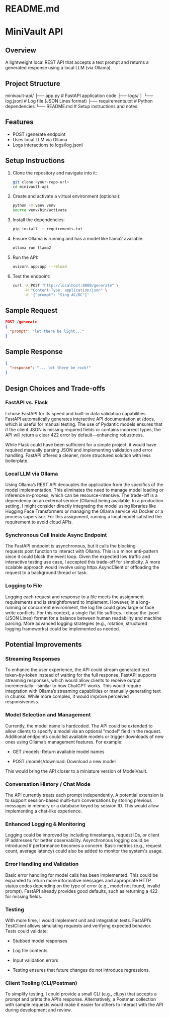 # README.md

# MiniVault API

## Overview

A lightweight local REST API that accepts a text prompt and returns a generated response using a local LLM (via Ollama).

## Project Structure

minivault-api/
├── app.py # FastAPI application code
├── logs/
│ └── log.jsonl # Log file (JSON Lines format)
├── requirements.txt # Python dependencies
└── README.md # Setup instructions and notes

## Features

- POST /generate endpoint
- Uses local LLM via Ollama
- Logs interactions to logs/log.jsonl

## Setup Instructions

1. Clone the repository and navigate into it:

   ```bash
   git clone <your-repo-url>
   cd minivault-api
   ```

2. Create and activate a virtual environment (optional):

   ```bash
   python -m venv venv
   source venv/bin/activate
   ```

3. Install the dependencies:

   ```bash
   pip install -r requirements.txt
   ```

4. Ensure Ollama is running and has a model like llama2 available:

   ```bash
   ollama run llama2
   ```

5. Run the API:

   ```bash
   uvicorn app:app --reload
   ```

6. Test the endpoint:
   ```bash
   curl -X POST "http://localhost:8000/generate" \
        -H "Content-Type: application/json" \
        -d '{"prompt": "Sing AC/DC"}'
   ```

## Sample Request

```json
POST /generate
{
  "prompt": "let there be light..."
}
```

## Sample Response

```json
{
  "response": "... let there be rock!"
}
```

## Design Choices and Trade-offs

### FastAPI vs. Flask
I chose FastAPI for its speed and built-in data validation capabilities. FastAPI automatically generates interactive API documentation at /docs, which is useful for manual testing. The use of Pydantic models ensures that if the client JSON is missing required fields or contains incorrect types, the API will return a clear 422 error by default—enhancing robustness.

While Flask could have been sufficient for a simple project, it would have required manually parsing JSON and implementing validation and error handling. FastAPI offered a cleaner, more structured solution with less boilerplate.

### Local LLM via Ollama
Using Ollama’s REST API decouples the application from the specifics of the model implementation. This eliminates the need to manage model loading or inference in-process, which can be resource-intensive. The trade-off is a dependency on an external service (Ollama) being available. In a production setting, I might consider directly integrating the model using libraries like Hugging Face Transformers or managing the Ollama service via Docker or a process supervisor. For this assignment, running a local model satisfied the requirement to avoid cloud APIs.

### Synchronous Call Inside Async Endpoint
The FastAPI endpoint is asynchronous, but it calls the blocking requests.post function to interact with Ollama. This is a minor anti-pattern since it could block the event loop. Given the expected low traffic and interactive testing use case, I accepted this trade-off for simplicity. A more scalable approach would involve using httpx.AsyncClient or offloading the request to a background thread or task.

### Logging to File
Logging each request and response to a file meets the assignment requirements and is straightforward to implement. However, in a long-running or concurrent environment, the log file could grow large or face write conflicts. For this context, a single flat file suffices. I chose the .jsonl (JSON Lines) format for a balance between human readability and machine parsing. More advanced logging strategies (e.g., rotation, structured logging frameworks) could be implemented as needed.

## Potential Improvements

### Streaming Responses
To enhance the user experience, the API could stream generated text token-by-token instead of waiting for the full response. FastAPI supports streaming responses, which would allow clients to receive output incrementally—similar to how ChatGPT works. This would require integration with Ollama’s streaming capabilities or manually generating text in chunks. While more complex, it would improve perceived responsiveness.

### Model Selection and Management
Currently, the model name is hardcoded. The API could be extended to allow clients to specify a model via an optional "model" field in the request. Additional endpoints could list available models or trigger downloads of new ones using Ollama’s management features. For example:

- GET /models: Return available model names

- POST /models/download: Download a new model

This would bring the API closer to a miniature version of ModelVault.

### Conversation History / Chat Mode
The API currently treats each prompt independently. A potential extension is to support session-based multi-turn conversations by storing previous messages in memory or a database keyed by session ID. This would allow implementing a chat-like experience.

### Enhanced Logging & Monitoring
Logging could be improved by including timestamps, request IDs, or client IP addresses for better observability. Asynchronous logging could be introduced if performance becomes a concern. Basic metrics (e.g., request count, average latency) could also be added to monitor the system's usage.

### Error Handling and Validation
Basic error handling for model calls has been implemented. This could be expanded to return more informative messages and appropriate HTTP status codes depending on the type of error (e.g., model not found, invalid prompt). FastAPI already provides good defaults, such as returning a 422 for missing fields.

### Testing
With more time, I would implement unit and integration tests. FastAPI’s TestClient allows simulating requests and verifying expected behavior. Tests could validate:

- Stubbed model responses

- Log file contents

- Input validation errors

- Testing ensures that future changes do not introduce regressions.

### Client Tooling (CLI/Postman)
To simplify testing, I could provide a small CLI (e.g., cli.py) that accepts a prompt and prints the API’s response. Alternatively, a Postman collection with sample requests would make it easier for others to interact with the API during development and review.
